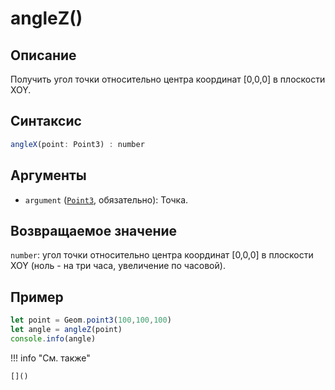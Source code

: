 # angleZ()

## Описание
Получить угол точки относительно центра координат [0,0,0] в плоскости XOY.

## Синтаксис
```javascript
angleX(point: Point3) : number
```

## Аргументы
- `argument` ([`Point3`](../../../types/Point3/index.md), обязательно): Точка.

## Возвращаемое значение
`number`: угол точки относительно центра координат [0,0,0] в плоскости XOY (ноль - на три часа, увеличение по часовой).

## Пример
```javascript linenums="1"
let point = Geom.point3(100,100,100)
let angle = angleZ(point)
console.info(angle)
```

!!! info "См. также"

    []()

